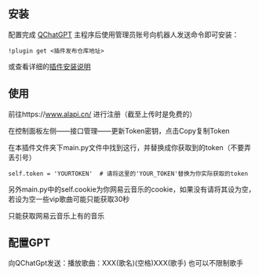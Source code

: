 ## 安装

配置完成 [QChatGPT](https://github.com/RockChinQ/QChatGPT) 主程序后使用管理员账号向机器人发送命令即可安装：

```
!plugin get <插件发布仓库地址>
```
或查看详细的[插件安装说明](https://github.com/RockChinQ/QChatGPT/wiki/5-%E6%8F%92%E4%BB%B6%E4%BD%BF%E7%94%A8)

## 使用

前往https://www.alapi.cn/  进行注册（截至上传时是免费的）

在控制面板左侧——接口管理——更新Token密钥，点击Copy复制Token

在本插件文件夹下main.py文件中找到这行，并替换成你获取到的token（不要弄丢引号）

```
self.token = 'YOURTOKEN'  # 请将这里的'YOUR_TOKEN'替换为你实际获取的token
```

另外main.py中的self.cookie为你网易云音乐的cookie，如果没有请将其设为空，若设为空一些vip歌曲可能只能获取30秒

只能获取网易云音乐上有的音乐

## 配置GPT

向QChatGpt发送：播放歌曲：XXX(歌名)(空格)XXX(歌手)
也可以不限制歌手

